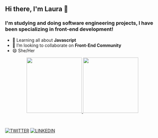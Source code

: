 ## Hi there, I'm Laura 👋

### I'm studying and doing software engineering projects, I have been specializing in front-end development!



- 🌱 Learning all about **Javascript**
- 👯 I’m looking to collaborate on **Front-End Community**
- 😄 She/Her


<div align="center">
  <a href="https://github.com/lauraqui">
  <img height="180em" src="https://github-readme-stats.vercel.app/api?username=lauraqui&show_icons=true&theme=dracula&include_all_commits=true&count_private=true"/>
  <img height="180em" src="https://github-readme-stats.vercel.app/api/top-langs/?username=lauraqui&layout=compact&langs_count=7&theme=dracula"/>
</div>
<div style="display: inline_block"><br>
  

  ##
  
[![TWITTER](https://img.shields.io/badge/Twitter-blue?style=for-the-badge&logo=twitter)](https://twitter.com/lquixabeiraa)
[![LINKEDIN](https://img.shields.io/badge/Linkedin-blue?style=for-the-badge&logo=linkedin)](https://www.linkedin.com/in/lauraquixa/)

</div>
